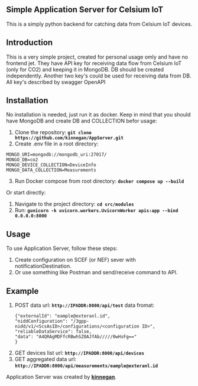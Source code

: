 ## **Simple Application Server for Celsium IoT**

This is a simply python backend for catching data from Celsium IoT devices.

## **Introduction**

This is a very simple project, created for personal usage omly and have no frontend jet. They have API key for receiving data flow from Celsium IoT (only for CO2) and keeping it in MongoDB. DB should be created independently. Another two key's could be used for receiving data from DB. All key's described by swagger OpenAPI

## **Installation**

No installation is needed, just run it as docker. Keep in mind that you should have MongoDB and create DB and COLLECTION befor usage:

1. Clone the repository: **`git clone https://github.com/kinnegan/AppServer.git`**
2. Create .env file in a root directory:
```
MONGO_URI=mongodb://mongodb_uri:27017/
MONGO_DB=co2
MONGO_DEVICE_COLLECTION=DeviceInfo
MONGO_DATA_COLLECTION=Measurements
```
3. Run Docker compose from root directory: **`docker compose up --build`**

Or start directly:

1. Navigate to the project directory: **`cd src/modules`**
2. Run: **`gunicorn -k uvicorn.workers.UvicornWorker apis:app --bind 0.0.0.0:8000`**


## **Usage**

To use Application Server, follow these steps:

1. Create configuration on SCEF (or NEF) sever with notificationDestination.
2. Or use something like Postman and send/receive command to API.

## **Example**

1. POST data
    url: **`http://IPADDR:8000/api/test`**
    data fromat:
    ```
    {"externalId": "eample@exteranl.id",
    "niddConfiguration": "/3gpp-nidd/v1/<ScsAsID>/configurations/<configuration ID>",
    "reliableDataService": false,
    "data": "A4QRAgMDFfcRBwhSZ0AJfAb/////0wHsFg=="
    }
    ```
2. GET devices list
    url: **`http://IPADDR:8000/api/devices`**
3. GET aggregated data
    url: **`http://IPADDR:8000/api/measurements/eample@exteranl.id`**

Application Server was created by **[kinnegan](https://github.com/kinnegan)**.

